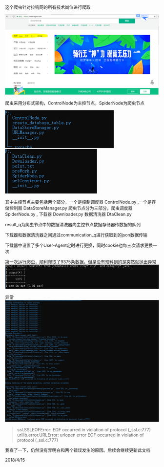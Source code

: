 这个爬虫针对拉钩网的所有技术岗位进行爬取   

![image](./pics/lagou.png)

爬虫采用分布式架构，ControlNode为主控节点，SpiderNode为爬虫节点

![image](./pics/controltree.png)
![image](./pics/spidertree.png)   

其中主控节点主要包括两个部分，一个是控制调度器 ControlNode.py ,一个是存储控制器 DataStoreManager.py
爬虫节点分为三部分，爬虫调度器 SpiderNode.py , 下载器 Downloader.py  数据清洗器 DtaClean.py

result_q为爬虫节点中的数据清洗器向主控节点数据存储器传数据的队列

下载器和数据清洗器之间通过communication_q进行获取到的json数据传输

下载器中设置了多个User-Agent定时进行更换，同时cookie也每三次请求更换一次

第一次运行爬虫，顺利爬取了9375条数据，但是没有预料到的是突然就抛出异常
![image](./pics/spider.png)

异常
![image](./pics/error.png)
> ssl.SSLEOFError: EOF occurred in violation of protocol (_ssl.c:777)   
> urllib.error.URLError: urlopen error EOF occurred in violation of protocol (_ssl.c:777)    

我查了一下，仍然没有弄明白和两个错误发生的原因。后续会继续更新此文档

 2018/4/15
